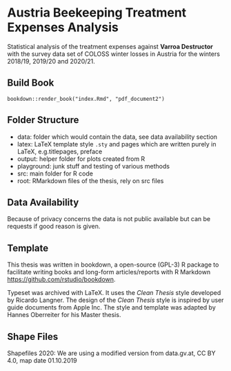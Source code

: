 # Austria Beekeeping Treatment Expenses Analysis

Statistical analysis of the treatment expenses against **Varroa Destructor** with the survey data set of COLOSS winter losses in Austria for the winters 2018/19, 2019/20 and 2020/21.

## Build Book

`bookdown::render_book("index.Rmd", "pdf_document2")`

## Folder Structure

- data: folder which would contain the data, see data availability section
- latex: LaTeX template style `.sty` and pages which are written purely in LaTeX, e.g.titlepages, preface
- output: helper folder for plots created from R
- playground: junk stuff and testing of various methods
- src: main folder for R code
- root: RMarkdown files of the thesis, rely on src files

## Data Availability

Because of privacy concerns the data is not public available but can be requests if good reason is given.

## Template

This thesis was written in bookdown, a open-source (GPL-3) R package to facilitate writing books and long-form articles/reports with R Markdown <https://github.com/rstudio/bookdown>.

Typeset was archived with LaTeX. It uses the *Clean Thesis* style developed by Ricardo Langner. The design of the *Clean Thesis* style is inspired by user guide documents from Apple Inc. The style and template was adapted by Hannes Oberreiter for his Master thesis.

## Shape Files

Shapefiles 2020: We are using a modified version from data.gv.at, CC BY 4.0, map date 01.10.2019